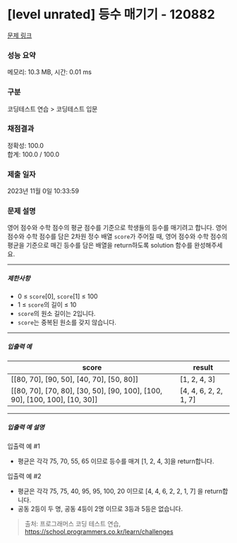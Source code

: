 # [level unrated] 등수 매기기 - 120882 

[문제 링크](https://school.programmers.co.kr/learn/courses/30/lessons/120882) 

### 성능 요약

메모리: 10.3 MB, 시간: 0.01 ms

### 구분

코딩테스트 연습 > 코딩테스트 입문

### 채점결과

정확성: 100.0<br/>합계: 100.0 / 100.0

### 제출 일자

2023년 11월 0일 10:33:59

### 문제 설명

<p>영어 점수와 수학 점수의 평균 점수를 기준으로 학생들의 등수를 매기려고 합니다. 영어 점수와 수학 점수를 담은 2차원 정수 배열 <code>score</code>가 주어질 때, 영어 점수와 수학 점수의 평균을 기준으로 매긴 등수를 담은 배열을 return하도록 solution 함수를 완성해주세요.</p>

<hr>

<h5>제한사항</h5>

<ul>
<li>0 ≤ <code>score</code>[0], <code>score</code>[1] ≤ 100</li>
<li>1 ≤ <code>score</code>의 길이 ≤ 10</li>
<li><code>score</code>의 원소 길이는 2입니다.</li>
<li><code>score</code>는 중복된 원소를 갖지 않습니다.</li>
</ul>

<hr>

<h5>입출력 예</h5>
<table class="table">
        <thead><tr>
<th>score</th>
<th>result</th>
</tr>
</thead>
        <tbody><tr>
<td>[[80, 70], [90, 50], [40, 70], [50, 80]]</td>
<td>[1, 2, 4, 3]</td>
</tr>
<tr>
<td>[[80, 70], [70, 80], [30, 50], [90, 100], [100, 90], [100, 100], [10, 30]]</td>
<td>[4, 4, 6, 2, 2, 1, 7]</td>
</tr>
</tbody>
      </table>
<hr>

<h5>입출력 예 설명</h5>

<p>입출력 예 #1</p>

<ul>
<li>평균은 각각 75, 70, 55, 65 이므로 등수를 매겨 [1, 2, 4, 3]을 return합니다.</li>
</ul>

<p>입출력 예 #2</p>

<ul>
<li>평균은 각각 75, 75, 40, 95, 95, 100, 20 이므로 [4, 4, 6, 2, 2, 1, 7] 을 return합니다.</li>
<li>공동 2등이 두 명, 공동 4등이 2명 이므로 3등과 5등은 없습니다.</li>
</ul>


> 출처: 프로그래머스 코딩 테스트 연습, https://school.programmers.co.kr/learn/challenges